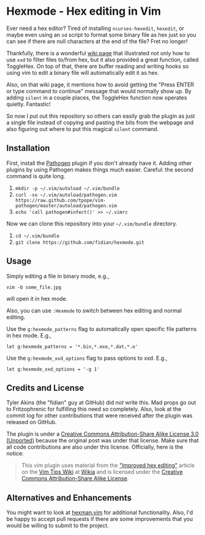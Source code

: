 Hexmode - Hex editing in Vim
============================

Ever need a hex editor?  Tired of installing `ncurses-hexedit`, `hexedit`, or
maybe even using an `od` script to format some binary file as hex just so you
can see if there are null characters at the end of the file?  Fret no longer!

Thankfully, there is a wonderful [wiki page][wiki] that illustrated not only how
to use `xxd` to filter files to/from hex, but it also provided a great function,
called ToggleHex.  On top of that, there are buffer reading and writing hooks so
using vim to edit a binary file will automatically edit it as hex.

Also, on that wiki page, it mentions how to avoid getting the "Press ENTER or
type command to continue" message that would normally show up.  By adding
`silent` in a couple places, the ToggleHex function now operates quietly.
Fantastic!

So now I put out this repository so others can easily grab the plugin as just
a single file instead of copying and pasting the bits from the webpage and also
figuring out where to put this magical `silent` command.


Installation
------------

First, install the [Pathogen][pathogen] plugin if you don't already have it.
Adding other plugins by using Pathogen makes things much easier.  Careful: the
second command is quite long.

1. `mkdir -p ~/.vim/autoload ~/.vim/bundle`
2. `curl -so ~/.vim/autoload/pathogen.vim https://raw.github.com/tpope/vim-pathogen/master/autoload/pathogen.vim`
3. `echo 'call pathogen#infect()' >> ~/.vimrc`

Now we can clone this repository into your `~/.vim/bundle` directory.

1. `cd ~/.vim/bundle`
2. `git clone https://github.com/fidian/hexmode.git`


Usage
-----

Simply editing a file in binary mode, e.g.,

    vim -b some_file.jpg

will open it in hex mode.

Also, you can use `:Hexmode` to switch between hex editing and normal editing.

Use the `g:hexmode_patterns` flag to automatically open specific file patterns
in hex mode. E.g.,

    let g:hexmode_patterns = '*.bin,*.exe,*.dat,*.o'


Use the `g:hexmode_xxd_options` flag to pass options to xxd. E.g.,

    let g:hexmode_xxd_options = '-g 1'


Credits and License
-------------------

Tyler Akins (the "fidian" guy at GitHub) did *not* write this.  Mad props go out
to Fritzophrenic for fulfilling this need so completely.  Also, look at the
commit log for other contributions that were received after the plugin was
released on GitHub.

The plugin is under a [Creative Commons Attribution-Share Alike License 3.0
(Unported)][cc-by-sa] because the original post was under that license.  Make
sure that all code contributions are also under this license.  Officially, here
is the notice:

> This vim plugin uses material from the ["Improved hex editing"][wiki] article
> on the [Vim Tips Wiki][vimwiki] at [Wikia][wikia] and is licensed under the
> [Creative Commons Attribution-Share Alike License][cc-by-sa].


Alternatives and Enhancements
-----------------------------

You might want to look at [hexman.vim][hexman] for additional functionality.
Also, I'd be happy to accept pull requests if there are some improvements that
you would be willing to submit to the project.


[cc-by-sa]: http://creativecommons.org/licenses/by-sa/3.0/
[hexman]: http://www.vim.org/scripts/script.php?script_id=666
[pathogen]: https://github.com/tpope/vim-pathogen/
[vimwiki]: http://vim.wikia.com/
[wiki]: http://vim.wikia.com/wiki/Improved_hex_editing
[wikia]: http://www.wikia.com/
